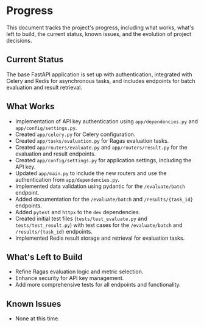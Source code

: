 # Progress

This document tracks the project's progress, including what works, what's left to build, the current status, known issues, and the evolution of project decisions.

## Current Status

The base FastAPI application is set up with authentication, integrated with Celery and Redis for asynchronous tasks, and includes endpoints for batch evaluation and result retrieval.

## What Works

- Implementation of API key authentication using `app/dependencies.py` and `app/config/settings.py`.
- Created `app/celery.py` for Celery configuration.
- Created `app/tasks/evaluation.py` for Ragas evaluation tasks.
- Created `app/routers/evaluate.py` and `app/routers/result.py` for the evaluation and result endpoints.
- Created `app/config/settings.py` for application settings, including the API key.
- Updated `app/main.py` to include the new routers and use the authentication from `app/dependencies.py`.
- Implemented data validation using pydantic for the `/evaluate/batch` endpoint.
- Added documentation for the `/evaluate/batch` and `/results/{task_id}` endpoints.
- Added `pytest` and `httpx` to the `dev` dependencies.
- Created initial test files (`tests/test_evaluate.py` and `tests/test_result.py`) with test cases for the `/evaluate/batch` and `/results/{task_id}` endpoints.
- Implemented Redis result storage and retrieval for evaluation tasks.

## What's Left to Build

- Refine Ragas evaluation logic and metric selection.
- Enhance security for API key management.
- Add more comprehensive tests for all endpoints and functionality.

## Known Issues

- None at this time.

